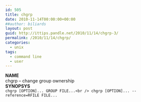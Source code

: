 ```yaml
---
id: 505
title: chgrp
date: 2010-11-14T00:00:00+00:00
##author: biliards
layout: post
guid: http://ittips.pandle.net/2010/11/14/chgrp-3/
permalink: /2010/11/14/chgrp/
categories:
  - unix
tags:
  - command line
  - user
---
```

**NAME**  
chgrp &#8211; change group ownership  
**SYNOPSYS**  
`chgrp [OPTION]... GROUP FILE...<br />
chgrp [OPTION]... --reference=RFILE FILE...` 

